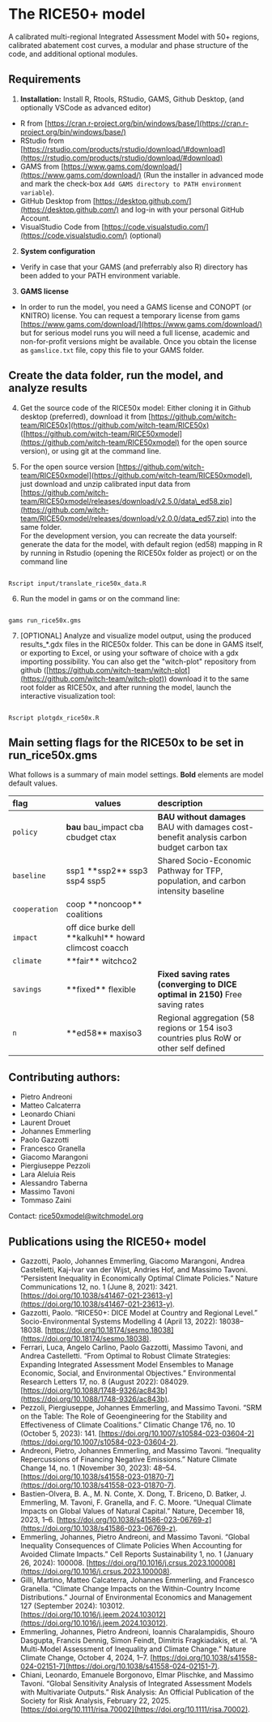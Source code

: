 # The RICE50+ model

A calibrated multi-regional Integrated Assessment Model with 50+ regions, calibrated abatement cost curves, a modular and phase structure of the code, and additional optional modules.

## Requirements

1) **Installation:** Install R, Rtools, RStudio, GAMS, Github Desktop, (and optionally VSCode as advanced editor)  
* R from [https://cran.r-project.org/bin/windows/base/](https://cran.r-project.org/bin/windows/base/)  
* RStudio from [https://rstudio.com/products/rstudio/download/\#download](https://rstudio.com/products/rstudio/download/#download)  
* GAMS from [https://www.gams.com/download/](https://www.gams.com/download/) (Run the installer in advanced mode and mark the check-box `Add GAMS directory to PATH environment variable`).  
* GitHub Desktop from [https://desktop.github.com/](https://desktop.github.com/) and log-in with your personal GitHub Account.  
* VisualStudio Code from [https://code.visualstudio.com/](https://code.visualstudio.com/) (optional)  
2) **System configuration**  
* Verify in case that your GAMS (and preferrably also R) directory has been added to your PATH environment variable.   
3) **GAMS license**  
* In order to run the model, you need a GAMS license and CONOPT (or KNITRO) license. You can request a temporary license from gams [https://www.gams.com/download/](https://www.gams.com/download/) but for serious model runs you will need a full license, academic and non-for-profit versions might be available. Once you obtain the license as `gamslice.txt` file, copy this file to your GAMS folder.

## Create the data folder, run the model, and analyze results

4) Get the source code of the RICE50x model: Either cloning it in Github desktop (preferred), download it from [https://github.com/witch-team/RICE50x](https://github.com/witch-team/RICE50x) ([https://github.com/witch-team/RICE50xmodel](https://github.com/witch-team/RICE50xmodel) for the open source version), or using git at the command line.  
     
5) For the open source version [https://github.com/witch-team/RICE50xmodel](https://github.com/witch-team/RICE50xmodel), just download and unzip calibrated input data from [https://github.com/witch-team/RICE50xmodel/releases/download/v2.5.0/data\_ed58.zip](https://github.com/witch-team/RICE50xmodel/releases/download/v2.0.0/data_ed57.zip) into the same folder.   
   For the development version, you can recreate the data yourself: generate the data for the model, with default region (ed58) mapping in R by running in Rstudio (opening the RICE50x folder as project) or on the command line

```

Rscript input/translate_rice50x_data.R

```

	

6) Run the model in gams or on the command line:

```

gams run_rice50x.gms

```

7) \[OPTIONAL\] Analyze and visualize model output, using the produced results\_\*.gdx files in the RICE50x folder. This can be done in GAMS itself, or exporting to Excel, or using your software of choice with a gdx importing possibility. You can also get the "witch-plot" repository from github ([https://github.com/witch-team/witch-plot](https://github.com/witch-team/witch-plot)) download it to the same root folder as RICE50x, and after running the model, launch the interactive visualization tool:

```

Rscript plotgdx_rice50x.R

```

## Main setting flags for the RICE50x to be set in run\_rice50x.gms

What follows is a summary of main model settings. **Bold** elements are model default values.

| flag | values | description |
| :---- | ----- | :---- |
| `policy` | **bau** bau\_impact cba cbudget ctax | **BAU without damages** BAU with damages cost-benefit analysis carbon budget carbon tax |
| `baseline` | ssp1 \*\*ssp2\*\* ssp3 ssp4 ssp5 | Shared Socio-Economic Pathway for TFP, population, and carbon intensity baseline |
| `cooperation` | coop \*\*noncoop\*\* coalitions |  |
| `impact` | off dice burke dell \*\*kalkuhl\*\* howard climcost coacch |  |
| `climate` | \*\*fair\*\* witchco2  |  |
| `savings` |  \*\*fixed\*\* flexible  | **Fixed saving rates (converging to DICE optimal in 2150\)** Free saving rates |
| `n` | \*\*ed58\*\* maxiso3 |  Regional aggregation (58 regions or 154 iso3 countries plus RoW or other self defined |

## Contributing authors:

- Pietro Andreoni  
- Matteo Calcaterra  
- Leonardo Chiani  
- Laurent Drouet  
- Johannes Emmerling  
- Paolo Gazzotti  
- Francesco Granella  
- Giacomo Marangoni  
- Piergiuseppe Pezzoli  
- Lara Aleluia Reis  
- Alessandro Taberna  
- Massimo Tavoni  
- Tommaso Zaini

Contact: [rice50xmodel@witchmodel.org](mailto:rice50xmodel@witchmodel.org) 

## Publications using the RICE50+ model

- Gazzotti, Paolo, Johannes Emmerling, Giacomo Marangoni, Andrea Castelletti, Kaj-Ivar van der Wijst, Andries Hof, and Massimo Tavoni. “Persistent Inequality in Economically Optimal Climate Policies.” Nature Communications 12, no. 1 (June 8, 2021): 3421\. [https://doi.org/10.1038/s41467-021-23613-y](https://doi.org/10.1038/s41467-021-23613-y).  
- Gazzotti, Paolo. “RICE50+: DICE Model at Country and Regional Level.” Socio-Environmental Systems Modelling 4 (April 13, 2022): 18038–18038. [https://doi.org/10.18174/sesmo.18038](https://doi.org/10.18174/sesmo.18038).  
- Ferrari, Luca, Angelo Carlino, Paolo Gazzotti, Massimo Tavoni, and Andrea Castelletti. “From Optimal to Robust Climate Strategies: Expanding Integrated Assessment Model Ensembles to Manage Economic, Social, and Environmental Objectives.” Environmental Research Letters 17, no. 8 (August 2022): 084029\. [https://doi.org/10.1088/1748-9326/ac843b](https://doi.org/10.1088/1748-9326/ac843b).  
- Pezzoli, Piergiuseppe, Johannes Emmerling, and Massimo Tavoni. “SRM on the Table: The Role of Geoengineering for the Stability and Effectiveness of Climate Coalitions.” Climatic Change 176, no. 10 (October 5, 2023): 141\. [https://doi.org/10.1007/s10584-023-03604-2](https://doi.org/10.1007/s10584-023-03604-2).  
- Andreoni, Pietro, Johannes Emmerling, and Massimo Tavoni. “Inequality Repercussions of Financing Negative Emissions.” Nature Climate Change 14, no. 1 (November 30, 2023): 48–54. [https://doi.org/10.1038/s41558-023-01870-7](https://doi.org/10.1038/s41558-023-01870-7).  
- Bastien-Olvera, B. A., M. N. Conte, X. Dong, T. Briceno, D. Batker, J. Emmerling, M. Tavoni, F. Granella, and F. C. Moore. “Unequal Climate Impacts on Global Values of Natural Capital.” Nature, December 18, 2023, 1–6. [https://doi.org/10.1038/s41586-023-06769-z](https://doi.org/10.1038/s41586-023-06769-z).  
- Emmerling, Johannes, Pietro Andreoni, and Massimo Tavoni. “Global Inequality Consequences of Climate Policies When Accounting for Avoided Climate Impacts.” Cell Reports Sustainability 1, no. 1 (January 26, 2024): 100008\. [https://doi.org/10.1016/j.crsus.2023.100008](https://doi.org/10.1016/j.crsus.2023.100008).  
- Gilli, Martino, Matteo Calcaterra, Johannes Emmerling, and Francesco Granella. “Climate Change Impacts on the Within-Country Income Distributions.” Journal of Environmental Economics and Management 127 (September 2024): 103012\. [https://doi.org/10.1016/j.jeem.2024.103012](https://doi.org/10.1016/j.jeem.2024.103012).  
- Emmerling, Johannes, Pietro Andreoni, Ioannis Charalampidis, Shouro Dasgupta, Francis Dennig, Simon Feindt, Dimitris Fragkiadakis, et al. “A Multi-Model Assessment of Inequality and Climate Change.” Nature Climate Change, October 4, 2024, 1–7. [https://doi.org/10.1038/s41558-024-02151-7](https://doi.org/10.1038/s41558-024-02151-7).  
- Chiani, Leonardo, Emanuele Borgonovo, Elmar Plischke, and Massimo Tavoni. “Global Sensitivity Analysis of Integrated Assessment Models with Multivariate Outputs.” Risk Analysis: An Official Publication of the Society for Risk Analysis, February 22, 2025\. [https://doi.org/10.1111/risa.70002](https://doi.org/10.1111/risa.70002).  
